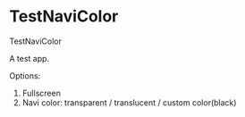 # TestNaviColor
TestNaviColor

A test app.

Options: 
1. Fullscreen 
2. Navi color: transparent / translucent / custom color(black)

